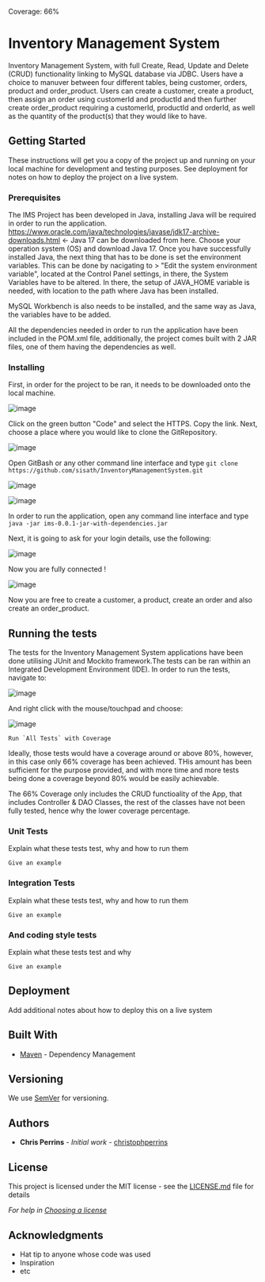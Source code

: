 Coverage: 66%
# Inventory Management System

Inventory Management System, with full Create, Read, Update and Delete (CRUD) functionality linking to MySQL database via JDBC.
Users have a choice to manuver between four different tables, being customer, orders, product and order_product. Users can create a customer, create a product, then assign an order using customerId and productId and then further create order_product requiring a customerId, productId and orderId, as well as the quantity of the product(s) that they would like to have.

## Getting Started

These instructions will get you a copy of the project up and running on your local machine for development and testing purposes. See deployment for notes on how to deploy the project on a live system.

### Prerequisites

The IMS Project has been developed in Java, installing Java will be required in order to run the application. https://www.oracle.com/java/technologies/javase/jdk17-archive-downloads.html <- Java 17 can be downloaded from here. Choose your operation system (OS) and download Java 17. Once you have successfully installed Java, the next thing that has to be done is set the environment variables. This can be done by nacigating to > "Edit the system environment variable", located at the Control Panel settings, in there, the System Variables have to be altered. In there, the setup of JAVA_HOME variable is needed, with location to the path where Java has been installed.

MySQL Workbench is also needs to be installed, and the same way as Java, the variables have to be added. 

All the dependencies needed in order to run the application have been included in the POM.xml file, additionally, the project comes built with 2 JAR files, one of them having the dependencies as well.

### Installing

First, in order for the project to be ran, it needs to be downloaded onto the local machine. 

![image](https://user-images.githubusercontent.com/97594829/181769988-6f4c31d3-805f-4190-9642-b533b587984c.png)

Click on the green button "Code" and select the HTTPS. Copy the link. Next, choose a place where you would like to clone the GitRepository.

![image](https://user-images.githubusercontent.com/97594829/181770391-d350efff-0430-4746-ad25-50b21f8a4968.png)

Open GitBash or any other command line interface and type ```git clone https://github.com/sisath/InventoryManagementSystem.git```

![image](https://user-images.githubusercontent.com/97594829/181770557-272b9717-2ef7-49aa-b19d-18db3d0ff086.png)

![image](https://user-images.githubusercontent.com/97594829/181770633-865e8444-1b99-4522-b4b5-1a9d3f2edf08.png)

In order to run the application, open any command line interface and type ```java -jar ims-0.0.1-jar-with-dependencies.jar```

Next, it is going to ask for your login details, use the following:

![image](https://user-images.githubusercontent.com/97594829/181771282-0ba5eae7-7261-4ec3-91e0-e99f9821fe14.png)

Now you are fully connected !

![image](https://user-images.githubusercontent.com/97594829/181771347-6c8a4610-74fc-4ff4-bd39-15f697308ab9.png)

Now you are free to create a customer, a product, create an order and also create an order_product.

## Running the tests

The tests for the Inventory Management System applications have been done utilising JUnit and Mockito framework.The tests can be ran within an Integrated Development Environment (IDE). In order to run the tests, navigate to:

![image](https://user-images.githubusercontent.com/97594829/181772309-8e43ed40-a3df-4aac-bc19-43a63cd04421.png)

And right click with the mouse/touchpad and choose:

![image](https://user-images.githubusercontent.com/97594829/181772572-d0000da0-e485-4746-b1ec-8420c08b4599.png)

```Run `All Tests` with Coverage``` 

Ideally, those tests would have a coverage around or above 80%, however, in this case only 66% coverage has been achieved. THis amount has been sufficient for the purpose provided, and with more time and more tests being done a coverage beyond 80% would be easily achievable.

The 66% Coverage only includes the CRUD functioality of the App, that includes Controller & DAO Classes, the rest of the classes have not been fully tested, hence why the lower coverage percentage.

### Unit Tests 

Explain what these tests test, why and how to run them

```
Give an example
```

### Integration Tests 
Explain what these tests test, why and how to run them

```
Give an example
```

### And coding style tests

Explain what these tests test and why

```
Give an example
```

## Deployment

Add additional notes about how to deploy this on a live system

## Built With

* [Maven](https://maven.apache.org/) - Dependency Management

## Versioning

We use [SemVer](http://semver.org/) for versioning.

## Authors

* **Chris Perrins** - *Initial work* - [christophperrins](https://github.com/christophperrins)

## License

This project is licensed under the MIT license - see the [LICENSE.md](LICENSE.md) file for details 

*For help in [Choosing a license](https://choosealicense.com/)*

## Acknowledgments

* Hat tip to anyone whose code was used
* Inspiration
* etc
